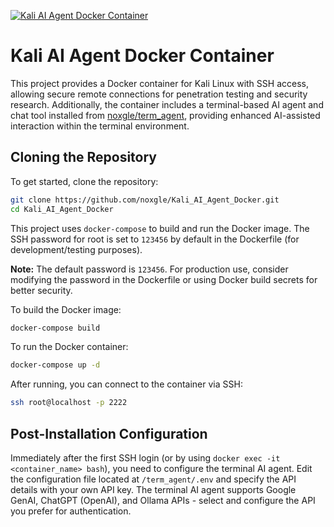 [![Kali AI Agent Docker Container](https://img.youtube.com/vi/nvP8HA_LTek/0.jpg)](https://youtu.be/nvP8HA_LTek)


# Kali AI Agent Docker Container

This project provides a Docker container for Kali Linux with SSH access, allowing secure remote connections for penetration testing and security research. Additionally, the container includes a terminal-based AI agent and chat tool installed from [noxgle/term_agent](https://github.com/noxgle/term_agent.git), providing enhanced AI-assisted interaction within the terminal environment.

## Cloning the Repository

To get started, clone the repository:

```bash
git clone https://github.com/noxgle/Kali_AI_Agent_Docker.git
cd Kali_AI_Agent_Docker
```

This project uses `docker-compose` to build and run the Docker image. The SSH password for root is set to `123456` by default in the Dockerfile (for development/testing purposes).

**Note:** The default password is `123456`. For production use, consider modifying the password in the Dockerfile or using Docker build secrets for better security.


To build the Docker image:
```bash
docker-compose build
```

To run the Docker container:
```bash
docker-compose up -d
```

After running, you can connect to the container via SSH:
```bash
ssh root@localhost -p 2222
```

## Post-Installation Configuration

Immediately after the first SSH login (or by using `docker exec -it <container_name> bash`), you need to configure the terminal AI agent. Edit the configuration file located at `/term_agent/.env` and specify the API details with your own API key. The terminal AI agent supports Google GenAI, ChatGPT (OpenAI), and Ollama APIs - select and configure the API you prefer for authentication.
